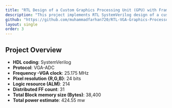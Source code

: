 ```yaml
---
title: "RTL Design of a Custom Graphics Processing Unit (GPU) with Frame Buffer and Pixel Controller for FPGA-Based Game Rendering"
description: "This project implements RTL SystemVerilog design of a custom graphics processor pipeline, with real-time VGA signal generation and spriteROM rendering through FSM-based control logic to create a turn based battle game with menu based move selection."
github: "https://github.com/muhammadfarhan720/RTL-VGA-Graphics-Processor"
layout: single
order: 3
---
```


## Project Overview

- **HDL coding**: SystemVerilog
- **Protocol**: VGA-ADC
- **Frequency -VGA clock**: 25.175 MHz
- **Pixel resolution {R,G,B}**: 24 bits 
- **Logic resource (ALM)**: 214
- **Distributed FF count**: 31
- **Total Block memory size (Bytes)**: 38,400
- **Total power estimate**: 424.55 mw 